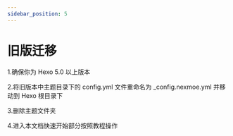 ```yaml
---
sidebar_position: 5
---
```


# 旧版迁移

1.确保你为 Hexo 5.0 以上版本

2.将旧版本中主题目录下的 config.yml 文件重命名为 _config.nexmoe.yml 并移动到 Hexo 根目录下

3.删除主题文件夹

4.进入本文档快速开始部分按照教程操作